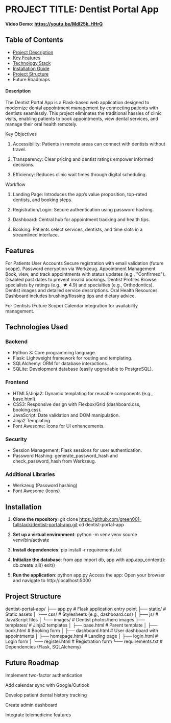 # PROJECT TITLE: Dentist Portal App
#### Video Demo: https://youtu.be/MdI25k_HHrQ

## Table of Contents
- [Project Description](#project-description)
- [Key Features](#key-features)
- [Technology Stack](#technology-stack)
- [Installation Guide](#installation-guide)
- [Project Structure](#project-structure)
- Future Roadmaps

#### Description
The Dentist Portal App is a Flask-based web application designed to modernize dental appointment management by connecting patients with dentists seamlessly. This project eliminates the traditional hassles of clinic visits, enabling patients to book appointments, view dental services, and manage their oral health remotely.

Key Objectives
1.  Accessibility: Patients in remote areas can connect with dentists without travel.

2.  Transparency: Clear pricing and dentist ratings empower informed decisions.

3.  Efficiency: Reduces clinic wait times through digital scheduling.

Workflow
1.  Landing Page: Introduces the app’s value proposition, top-rated dentists, and booking steps.

2.  Registration/Login: Secure authentication using password hashing.

3.  Dashboard: Central hub for appointment tracking and health tips.

4.  Booking: Patients select services, dentists, and time slots in a streamlined interface.

## Features
For Patients
    User Accounts
        Secure registration with email validation (future scope).
        Password encryption via Werkzeug.
    Appointment Management
        Book, view, and track appointments with status updates (e.g., "Confirmed").
        Disabled past dates to prevent invalid bookings.
    Dentist Profiles
        Browse specialists by ratings (e.g., ★ 4.9) and specialties (e.g., Orthodontics).
        Dentist images and detailed service descriptions.
    Oral Health Resources
        Dashboard includes brushing/flossing tips and dietary advice.

For Dentists (Future Scope)
    Calendar integration for availability management.


## Technologies Used

### Backend
- Python 3: Core programming language.
- Flask: Lightweight framework for routing and templating.
- SQLAlchemy: ORM for database interactions.
- SQLite: Development database (easily upgradable to PostgreSQL).

### Frontend
- HTML5/Jinja2: Dynamic templating for reusable components (e.g., base.html).
- CSS3: Responsive design with Flexbox/Grid (dashboard.css, booking.css).
- JavaScript: Date validation and DOM manipulation.
- Jinja2 Templating
- Font Awesome: Icons for UI enhancements.

### Security
- Session Management: Flask sessions for user authentication.
- Password Hashing: generate_password_hash and check_password_hash from Werkzeug.

### Additional Libraries
- Werkzeug (Password hashing)
- Font Awesome (Icons)

## Installation

1. **Clone the repository**:
   git clone https://github.com/green001-fullstack/dentist-portal-app.git
   cd dentist-portal-app

2.  **Set up a virtual environment**:
    python -m venv venv
    source venv/bin/activate

3.  **Install dependencies**:
    pip install -r requirements.txt

4.  **Initialize the database**:
     from app import db, app
     with app.app_context():
         db.create_all()
         exit()
5.   **Run the application**:
    python app.py
    Access the app:
    Open your browser and navigate to http://localhost:5000

## Project Structure
dentist-portal-app/
├── app.py                # Flask application entry point
├── static/               # Static assets
│   ├── css/              # Stylesheets (e.g., dashboard.css)
│   ├── js/               # JavaScript files
│   └── images/           # Dentist photos/hero images
├── templates/            # Jinja2 templates
│   ├── base.html         # Parent template
│   ├── book.html         # Booking form
│   ├── dashboard.html    # User dashboard with appointments
│   ├── homepage.html     # Landing page
│   ├── login.html        # Login form
│   └── register.html     # Registration form
└── requirements.txt      # Dependencies (Flask, SQLAlchemy)

## Future Roadmap
Implement two-factor authentication

Add calendar sync with Google/Outlook

Develop patient dental history tracking

Create admin dashboard

Integrate telemedicine features
